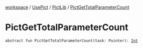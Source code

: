 [workspace](../../index.md) / [UsePict](../index.md) / [PictLib](index.md) / [PictGetTotalParameterCount](./-pict-get-total-parameter-count.md)

# PictGetTotalParameterCount

`abstract fun PictGetTotalParameterCount(task: Pointer): `[`Int`](https://kotlinlang.org/api/latest/jvm/stdlib/kotlin/-int/index.html)